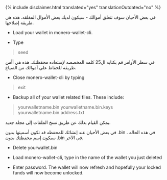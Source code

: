 {% include disclaimer.html translated="yes" translationOutdated="no" %}

في بعض الأحيان سوف تتعلق أموالك - سيكون لديك بعض الأموال المغلقه. هذه هي
طريقة إصلاحها.

- Load your wallet in monero-wallet-cli.

- Type

> seed

في سطر الأوامر قم بكتابه ال25 كلمه المخصصه لإستعاده محفظتك. هذه هي أأمن
طريقه للحفاظ علي أموالك من الضياع.

- Close monero-wallet-cli by typing

> exit

- Backup all of your wallet related files. These include:

> yourwalletname.bin
> yourwalletname.bin.keys
> yourwalletname.bin.address.txt

يمكن القيام بذلك عن طريق نسخ الملفات إلى مجلد جديد.

في بعض الأحيان عند إنشائك للمحفظه قد تكون أسميتها بدون .bin . في هذه الحاله
سيكون إسم محفظتك بدون .bin في اﻵخر.

- Delete yourwallet.bin

- Load monero-wallet-cli, type in the name of the wallet you just deleted

- Enter password. The wallet will now refresh and hopefully your locked
  funds will now become unlocked.

